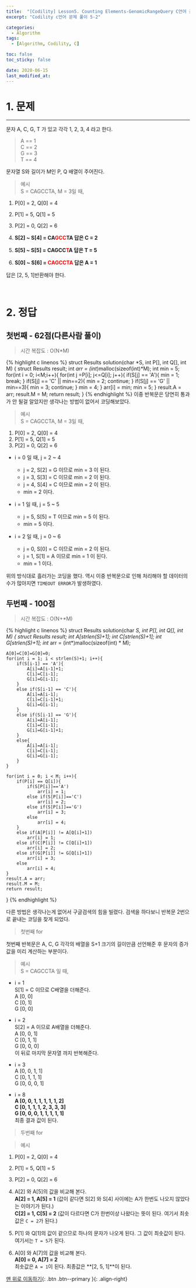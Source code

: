 ```yaml
---
title:  "[Codility] Lesson5. Counting Elements-GenomicRangeQuery C언어 풀이" 
excerpt: "Codility c언어 문제 풀이 5-2"

categories:
  - Algorithm
tags:
  - [Algorithm, Codility, C]

toc: false
toc_sticky: false

date: 2020-06-15
last_modified_at:
---
```

# 1. 문제
---
문자 A, C, G, T 가 있고 각각 1, 2, 3, 4 라고 한다.
> A == 1   
C == 2   
G == 3   
T == 4   

문자열 S와 길이가 M인 P, Q 배열이 주어진다.
>예시   
S = CAGCCTA, M = 3일 때,   
1. P[0] = 2, Q[0] = 4   
2. P[1] = 5, Q[1] = 5   
3. P[2] = 0, Q[2] = 6

1. **S[2] ~ S[4] = CA<span style ="color:red">GCC</span>TA 답은 C = 2**
2. **S[5] ~ S[5] = CAGCC<span style ="color:red">T</span>A 답은 T = 5**    
3. **S[0] ~ S[6] = <span style ="color:red">CAGCCTA</span> 답은 A = 1**   

답은 [2, 5, 1]반환해야 한다.

<br>

# 2. 정답
## 첫번째 - 62점(다른사람 풀이)
>시간 복잡도 : O(N*M)

{% highlight c linenos %}
struct Results solution(char *S, int P[], int Q[], int M) {
    struct Results result;
    int *arr = (int*)malloc(sizeof(int)*M);
    int min = 5;
    for(int i = 0; i<M;i++){
        for(int j =P[i]; j<=Q[i]; j++){
            if(S[j] == 'A'){
                min = 1;
                break;
            }
            if(S[j] == 'C' || min==2){
                min = 2;
                continue;
            }
            if(S[j] == 'G' || min==3){
                min = 3;
                continue;
            }
            min = 4;
        }
        arr[i] = min;
        min = 5;
    }
    result.A = arr;
    result.M = M;
    return result;
}
{% endhighlight %}
이중 반복문은 당연히 통과가 안 될걸 알았지만 생각나는 방법이 없어서 코딩해보았다.

>예시   
S = CAGCCTA, M = 3일 때,   
1. P[0] = 2, Q[0] = 4   
2. P[1] = 5, Q[1] = 5   
3. P[2] = 0, Q[2] = 6

- i = 0 일 때, j = 2 ~ 4
    - j = 2, S[2] = G 이므로 min = 3 이 된다.
    - j = 3, S[3] = C 이므로 min = 2 이 된다.
    - j = 4, S[4] = C 이므로 min = 2 이 된다.
    - min = 2 이다.

- i = 1 일 때, j = 5 ~ 5
    - j = 5, S[5] = T 이므로 min = 5 이 된다.
    - min = 5 이다.

- i = 2 일 때, j = 0 ~ 6
    - j = 0, S[0] = C 이므로 min = 2 이 된다.
    - j = 1, S[1] = A 이므로 min = 1 이 된다.
    - min = 1 이다.

위의 방식대로 흘러가는 코딩을 했다. 역시 이중 반복문으로 인해 처리해야 할 데이터의 수가 많아지면 `TIMEOUT ERROR`가 발생하였다.

## 두번째 - 100점
>시간 복잡도 : O(N+*M)

{% highlight c linenos %}
struct Results solution(char *S, int P[], int Q[], int M) {
    struct Results result;
    int A[strlen(S)+1];
    int C[strlen(S)+1];
    int G[strlen(S)+1];
    int* arr = (int*)malloc(sizeof(int) * M);
    
    A[0]=C[0]=G[0]=0;
    for(int i = 1; i < strlen(S)+1; i++){
        if(S[i-1] == 'A'){
            A[i]=A[i-1]+1;
            C[i]=C[i-1];
            G[i]=G[i-1];
        }
        else if(S[i-1] == 'C'){
            A[i]=A[i-1];
            C[i]=C[i-1]+1;
            G[i]=G[i-1];
        }
        else if(S[i-1] == 'G'){
            A[i]=A[i-1];
            C[i]=C[i-1];
            G[i]=G[i-1]+1;
        }
        else{
            A[i]=A[i-1];
            C[i]=C[i-1];
            G[i]=G[i-1];
        }
    }
    
    for(int i = 0; i < M; i++){
        if(P[i] == Q[i]){
            if(S[P[i]]=='A')
                arr[i] = 1;
            else if(S[P[i]]=='C')
                arr[i] = 2;
            else if(S[P[i]]=='G')
                arr[i] = 3;
            else
                arr[i] = 4;
        }
        else if(A[P[i]] != A[Q[i]+1])
            arr[i] = 1;
        else if(C[P[i]] != C[Q[i]+1])
            arr[i] = 2;
        else if(G[P[i]] != G[Q[i]+1])
            arr[i] = 3;
        else
            arr[i] = 4;
    }
    result.A = arr;
    result.M = M;
    return result;
}
{% endhighlight %}

다른 방법은 생각나는게 없어서 구글검색의 힘을 빌렸다. 검색을 하다보니 반복문 2번으로 끝내는 코딩을 찾게 되었다.

>첫번째 for   

첫번째 반복문은 A, C, G 각각의 배열을 S+1 크기의 길이만큼 선언해준 후 문자의 증가값을 미리 계산하는 부분이다. 
>예시   
S = CAGCCTA 일 때,

- i = 1   
S[1] = C 이므로 C배열을 더해준다.   
A [0, 0]   
C [0, 1]   
G [0, 0]   

- i = 2   
S[2] = A 이므로 A배열을 더해준다.   
A [0, 0, 1]   
C [0, 1, 1]   
G [0, 0, 0]   
이 뒤로 마지막 문자열 까지 반복해준다.   

- i = 3   
A [0, 0, 1, 1]   
C [0, 1, 1, 1]   
G [0, 0, 0, 1]   

- i = 8   
**A [0, 0, 1, 1, 1, 1, 1, 2]**   
**C [0, 1, 1, 1, 2, 3, 3, 3]**   
**G [0, 0, 0, 1, 1, 1, 1, 1]**   
최종 결과 값이 된다.

>두번째 for

>예시     
1. P[0] = 2, Q[0] = 4   
2. P[1] = 5, Q[1] = 5   
3. P[2] = 0, Q[2] = 6

1. A[2] 와 A[5]의 값을 비교해 본다.   
**A[2] = 1, A[5] = 1** (값이 같다면 S[2] 와 S[4] 사이에는 A가 한번도 나오지 않았다는 이야기가 된다.)   
**C[2] = 1, C[5] = 2** (값이 다르다면 C가 한번이상 나왔다는 뜻이 된다. 여기서 최솟값은 `C = 2`가 된다.)

2. P[1] 와 Q[1]의 값이 같으므로 하나의 문자가 나오게 된다. 그 값이 최솟값이 된다.   
여기서는 `T = 5`가 된다.

3. A[0] 와 A[7]의 값을 비교해 본다.   
**A[0] = 0, A[7] = 2**   
최솟값은 `A = 1`이 된다. 최종값은 **[2, 5, 1]**이 된다.


[맨 위로 이동하기](#){: .btn .btn--primary }{: .align-right}